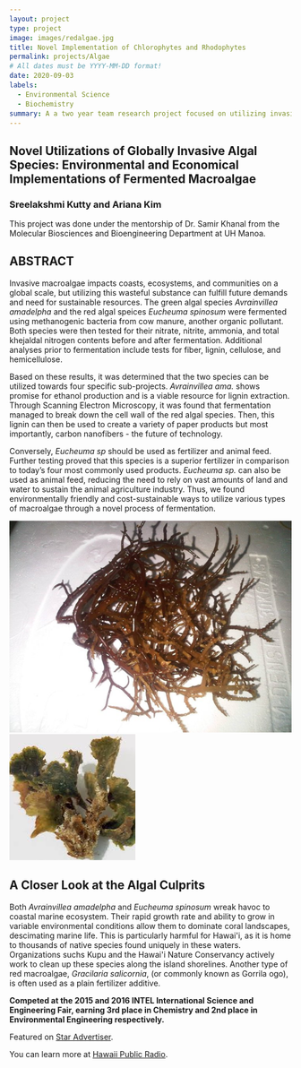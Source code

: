 ```yaml
---
layout: project
type: project
image: images/redalgae.jpg
title: Novel Implementation of Chlorophytes and Rhodophytes
permalink: projects/Algae
# All dates must be YYYY-MM-DD format!
date: 2020-09-03
labels:
  - Environmental Science
  - Biochemistry
summary: A a two year team research project focused on utilizing invasive macroalgae for sustainable applications
---
```


## Novel Utilizations of Globally Invasive Algal Species: Environmental and Economical Implementations of Fermented Macroalgae
<h3>Sreelakshmi Kutty and Ariana Kim</h3>
<p>This project was done under the mentorship of Dr. Samir Khanal from the Molecular Biosciences and Bioengineering Department at UH Manoa. </p>

## ABSTRACT
<p>Invasive macroalgae impacts coasts, ecosystems, and communities on a global scale, but utilizing this wasteful substance can fulfill future demands and need for sustainable resources. The green algal species <i>Avrainvillea amadelpha</i> and the red algal speices <i>Eucheuma spinosum</i> were fermented using methanogenic bacteria from cow manure, another organic pollutant. Both species were then tested for their nitrate, nitrite, ammonia, and total khejaldal nitrogen contents before and after fermentation. Additional analyses prior to fermentation include tests for fiber, lignin, cellulose, and hemicellulose.</p>
<p>Based on these results, it was determined that the two species can be utilized towards four specific sub-projects. <i>Avrainvillea ama.</i> shows promise for ethanol production and is a viable resource for lignin extraction. Through Scanning Electron Microscopy, it was found that fermentation managed to break down the cell wall of the red algal species. Then, this lignin can then be used to create a variety of paper products but most importantly, carbon nanofibers - the future of technology.</p> 
<p>Conversely, <i>Eucheuma sp</i> should be used as fertilizer and animal feed. Further testing proved that this species is a superior fertilizer in comparison to today’s four most commonly used products. <i>Eucheuma sp.</i> can also be used as animal feed, reducing the need to rely on vast amounts of land and water to sustain the animal agriculture industry. Thus, we found environmentally friendly and cost-sustainable ways to utilize various types of macroalgae through a novel process of fermentation.</p>

<img class="ui small left floated image" src="../images/eucheuma.jpg">
<img class="ui small left floated image" src="../images/avrainvillea.jpg">

## A Closer Look at the Algal Culprits
<p>Both <i>Avrainvillea amadelpha</i> and <i>Eucheuma spinosum</i> wreak havoc to coastal marine ecosystem. Their rapid growth rate and ability to grow in variable environmental conditions allow them to dominate coral landscapes, descimating marine life. This is particularly harmful for Hawai'i, as it is home to thousands of native species found uniquely in these waters. Organizations suchs Kupu and the Hawai'i Nature Conservancy actively work to clean up these species along the island shorelines. Another type of red macroalgae, <i>Gracilaria salicornia</i>, (or commonly known as Gorrila ogo), is often used as a plain fertilizer additive.</p>

<b> Competed at the 2015 and 2016 INTEL International Science and Engineering Fair, earning 3rd place in Chemistry and 2nd place in Environmental Engineering respectively. </b> 

Featured on [Star Advertiser](https://www.staradvertiser.com/2017/07/17/hawaii-news/2-accomplished-students-give-planets-their-names/).

You can learn more at [Hawaii Public Radio](https://www.hpr2.org/post/prison-legislation-fermented-algae-who-owns-article-7th-annual-olukai-ho-olaule#stream/0).



